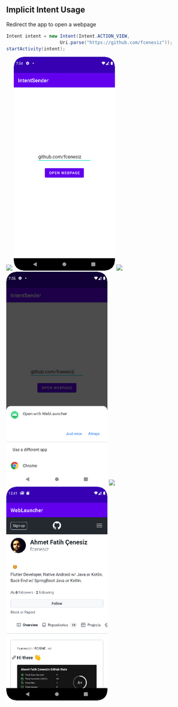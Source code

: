 ## Implicit Intent Usage
Redirect the app to open a webpage
```Java
Intent intent = new Intent(Intent.ACTION_VIEW,
                    Uri.parse("https://github.com/fcenesiz"));
startActivity(intent);
```

![](img_list.png ) ![](img_intentsender.png )
![](img_list.png ) ![](img_launcher_selection.png )
![](img_list.png ) ![](img_weblauncher.png )